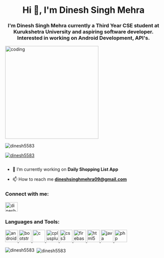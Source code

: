 <h1 align="center">Hi 👋, I'm Dinesh Singh Mehra</h1>
<h3 align="center">I'm Dinesh Singh Mehra currently a Third Year CSE student at Kurukshetra University and aspiring software developer. Interested in working on Android Development, API's.</h3>
<img alt="coding" height="300" src="https://images.unsplash.com/photo-1484417894907-623942c8ee29?ixid=MXwxMjA3fDB8MHxwaG90by1wYWdlfHx8fGVufDB8fHw%3D&ixlib=rb-1.2.1&auto=format&fit=crop&w=889&q=80">
<p align="left"> <img src="https://komarev.com/ghpvc/?username=dinesh5583&label=Profile%20views&color=0e75b6&style=flat" alt="dinesh5583" /> </p>

<p align="left"> <a href="https://github.com/ryo-ma/github-profile-trophy"><img src="https://github-profile-trophy.vercel.app/?username=dinesh5583" alt="dinesh5583" /></a> </p>

<p align="left"> <a href="https://twitter.com/" target="blank"><img src="https://img.shields.io/twitter/follow/?logo=twitter&style=for-the-badge" alt="" /></a> </p>

- 🔭 I’m currently working on **Daily Shopping List App**

- 📫 How to reach me **dineshsinghmehra09@gmail.com**

<h3 align="left">Connect with me:</h3>
<p align="left">
<a href="https://www.codechef.com/users/dinesh5583" target="blank"><img align="center" src="https://cdn.jsdelivr.net/npm/simple-icons@3.1.0/icons/codechef.svg" alt="dinesh5583" height="30" width="40" /></a>
</p>

<h3 align="left">Languages and Tools:</h3>
<p align="left"> <a href="https://developer.android.com" target="_blank"> <img src="https://devicons.github.io/devicon/devicon.git/icons/android/android-original-wordmark.svg" alt="android" width="40" height="40"/> </a> <a href="https://getbootstrap.com" target="_blank"> <img src="https://devicons.github.io/devicon/devicon.git/icons/bootstrap/bootstrap-plain.svg" alt="bootstrap" width="40" height="40"/> </a> <a href="https://www.cprogramming.com/" target="_blank"> <img src="https://devicons.github.io/devicon/devicon.git/icons/c/c-original.svg" alt="c" width="40" height="40"/> </a> <a href="https://www.w3schools.com/cpp/" target="_blank"> <img src="https://devicons.github.io/devicon/devicon.git/icons/cplusplus/cplusplus-original.svg" alt="cplusplus" width="40" height="40"/> </a> <a href="https://www.w3schools.com/css/" target="_blank"> <img src="https://devicons.github.io/devicon/devicon.git/icons/css3/css3-original-wordmark.svg" alt="css3" width="40" height="40"/> </a> <a href="https://firebase.google.com/" target="_blank"> <img src="https://www.vectorlogo.zone/logos/firebase/firebase-icon.svg" alt="firebase" width="40" height="40"/> </a> <a href="https://www.w3.org/html/" target="_blank"> <img src="https://devicons.github.io/devicon/devicon.git/icons/html5/html5-original-wordmark.svg" alt="html5" width="40" height="40"/> </a> <a href="https://www.java.com" target="_blank"> <img src="https://devicons.github.io/devicon/devicon.git/icons/java/java-original-wordmark.svg" alt="java" width="40" height="40"/> </a> <a href="https://www.php.net" target="_blank"> <img src="https://devicons.github.io/devicon/devicon.git/icons/php/php-original.svg" alt="php" width="40" height="40"/> </a> </p>

<p><img align="left" src="https://github-readme-stats.vercel.app/api/top-langs?username=dinesh5583&show_icons=true&locale=en&layout=compact" alt="dinesh5583" /></p>

<p>&nbsp;<img align="center" src="https://github-readme-stats.vercel.app/api?username=dinesh5583&show_icons=true&locale=en" alt="dinesh5583" /></p>
